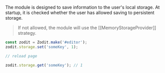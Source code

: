 The module is designed to save information to the user's local storage.
At startup, it is checked whether the user has allowed saving to persistent storage.

> If not allowed, the module will use the [[MemoryStorageProvider]] strategy.

```js
const zodit = Zodit.make('#editor');
zodit.storage.set('someKey', 1);

// reload page

zodit.storage.get('someKey'); // 1
```
